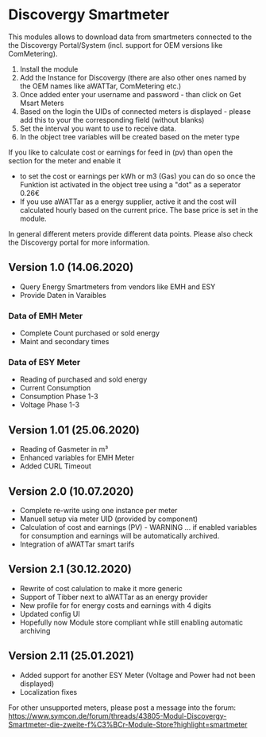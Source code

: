 # Discovergy Smartmeter
This modules allows to download data from smartmeters connected to the the Discovergy Portal/System (incl. support for OEM versions like ComMetering).

1. Install the module 
2. Add the Instance for Discovergy (there are also other ones named by the OEM names like aWATTar, ComMetering etc.)
3. Once added enter your username and password - than click on Get Msart Meters
4. Based on the login the UIDs of connected meters is displayed - please add this to your the corresponding field (without blanks)
5. Set the interval you want to use to receive data.
6. In the object tree variables will be created based on the meter type

If you like to calculate cost or earnings for feed in (pv) than open the section for the meter and enable it
* to set the cost or earnings per kWh or m3 (Gas) you can do so once the Funktion ist activated in the object tree using a "dot" as a seperator 0.26€
* If you use aWATTar as a energy supplier, active it and the cost will calculated hourly based on the current price. The base price is set in the module.

In general different meters provide different data points. Please also check the Discovergy portal for more information.
 

## Version 1.0 (14.06.2020)
* Query Energy Smartmeters from vendors like EMH and ESY
* Provide Daten in Varaibles

### Data of EMH Meter
* Complete Count purchased or sold energy
* Maint and secondary times

### Data of ESY Meter
* Reading of purchased and sold energy
* Current Consumption
* Consumption Phase 1-3
* Voltage Phase 1-3

## Version 1.01 (25.06.2020)
* Reading of Gasmeter in m³
* Enhanced variables for EMH Meter
* Added CURL Timeout

## Version 2.0 (10.07.2020)
* Complete re-write using one instance per meter
* Manuell setup via meter UID (provided by component)
* Calculation of cost and earnings (PV) - WARNING ... if enabled variables for consumption and earnings will be automatically archived.
* Integration of aWATTar smart tarifs

## Version 2.1 (30.12.2020)
* Rewrite of cost calulation to make it more generic
* Support of Tibber next to aWATTar as an energy provider
* New profile for for energy costs and earnings with 4 digits
* Updated config UI
* Hopefully now Module store compliant while still enabling automatic archiving

## Version 2.11 (25.01.2021)
* Added support for another ESY Meter (Voltage and Power had not been displayed)
* Localization fixes

For other unsupported meters, please post a message into the forum: https://www.symcon.de/forum/threads/43805-Modul-Discovergy-Smartmeter-die-zweite-f%C3%BCr-Module-Store?highlight=smartmeter